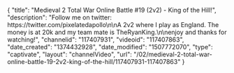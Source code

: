 {
    "title": "Medieval 2 Total War Online Battle #19 (2v2) - King of the Hill!",
    "description": "Follow me on twitter: https:\/\/twitter.com\/pixelatedapollo\n\nA 2v2 where I play as England.  The money is at 20k and my team mate is TheRyanKing.\n\nenjoy and thanks for watching!",
    "channelid": "117407931",
    "videoid": "117407863",
    "date_created": "1374432928",
    "date_modified": "1507772070",
    "type": "captivate",
    "layout": "channelVideo",
    "url": "\/02\/medieval-2-total-war-online-battle-19-2v2-king-of-the-hill\/117407931-117407863"
}